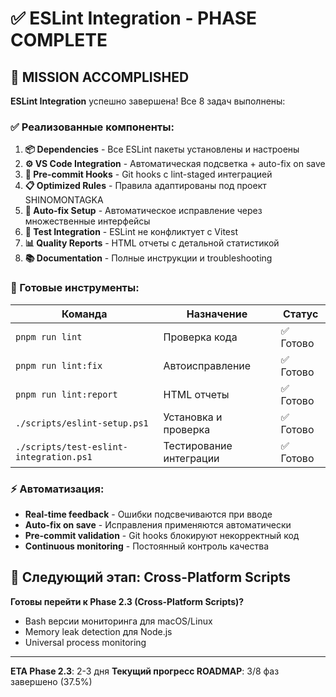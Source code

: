 # ✅ ESLint Integration - PHASE COMPLETE

## 🎉 MISSION ACCOMPLISHED

**ESLint Integration** успешно завершена! Все 8 задач выполнены:

### ✅ Реализованные компоненты:

1. **📦 Dependencies** - Все ESLint пакеты установлены и настроены
2. **⚙️ VS Code Integration** - Автоматическая подсветка + auto-fix on save
3. **🔗 Pre-commit Hooks** - Git hooks с lint-staged интеграцией
4. **📋 Optimized Rules** - Правила адаптированы под проект SHINOMONTAGKA
5. **🔧 Auto-fix Setup** - Автоматическое исправление через множественные интерфейсы
6. **🧪 Test Integration** - ESLint не конфликтует с Vitest
7. **📊 Quality Reports** - HTML отчеты с детальной статистикой
8. **📚 Documentation** - Полные инструкции и troubleshooting

### 🚀 Готовые инструменты:

| Команда                                 | Назначение              | Статус    |
| --------------------------------------- | ----------------------- | --------- |
| `pnpm run lint`                         | Проверка кода           | ✅ Готово |
| `pnpm run lint:fix`                     | Автоисправление         | ✅ Готово |
| `pnpm run lint:report`                  | HTML отчеты             | ✅ Готово |
| `./scripts/eslint-setup.ps1`            | Установка и проверка    | ✅ Готово |
| `./scripts/test-eslint-integration.ps1` | Тестирование интеграции | ✅ Готово |

### ⚡ Автоматизация:

- **Real-time feedback** - Ошибки подсвечиваются при вводе
- **Auto-fix on save** - Исправления применяются автоматически
- **Pre-commit validation** - Git hooks блокируют некорректный код
- **Continuous monitoring** - Постоянный контроль качества

## 🎯 Следующий этап: Cross-Platform Scripts

**Готовы перейти к Phase 2.3 (Cross-Platform Scripts)?**

- Bash версии мониторинга для macOS/Linux
- Memory leak detection для Node.js
- Universal process monitoring

---

**ETA Phase 2.3**: 2-3 дня
**Текущий прогресс ROADMAP**: 3/8 фаз завершено (37.5%)
